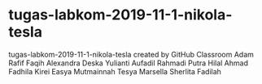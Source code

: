 # tugas-labkom-2019-11-1-nikola-tesla
tugas-labkom-2019-11-1-nikola-tesla created by GitHub Classroom
Adam Rafif Faqih
Alexandra
Deska Yulianti
Aufadil Rahmadi Putra
Hilal Ahmad Fadhila
Kirei Easya Mutmainnah 
Tesya Marsella
Sherlita Fadilah 
